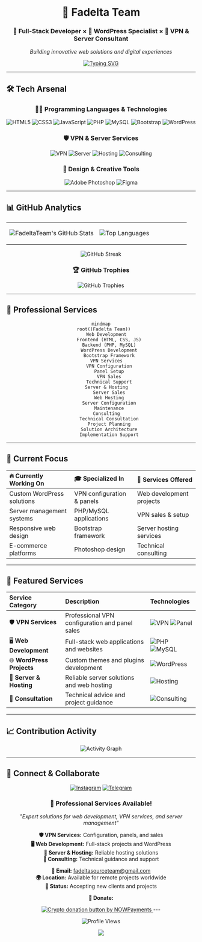 <div align="center">

# 🌟 Fadelta Team

### 🚀 Full-Stack Developer × 🎨 WordPress Specialist × 📱 VPN & Server Consultant

*Building innovative web solutions and digital experiences*

[![Typing SVG](https://readme-typing-svg.demolab.com?font=Fira+Code&weight=500&size=18&duration=3000&pause=1000&color=00D9FF&center=true&vCenter=true&multiline=true&width=600&height=80&lines=Passionate+Full-Stack+Developer;Creating+Modern+Web+Applications;VPN+%26+Server+Consultant)](https://git.io/typing-svg)

</div>

---

## 🛠 Tech Arsenal

<div align="center">

### 👨‍💻 Programming Languages & Technologies
![HTML5](https://img.shields.io/badge/HTML5-E34F26?style=for-the-badge&logo=html5&logoColor=white)
![CSS3](https://img.shields.io/badge/CSS3-1572B6?style=for-the-badge&logo=css3&logoColor=white)
![JavaScript](https://img.shields.io/badge/JavaScript-F7DF1E?style=for-the-badge&logo=javascript&logoColor=black)
![PHP](https://img.shields.io/badge/PHP-777BB4?style=for-the-badge&logo=php&logoColor=white)
![MySQL](https://img.shields.io/badge/MySQL-4479A1?style=for-the-badge&logo=mysql&logoColor=white)
![Bootstrap](https://img.shields.io/badge/Bootstrap-7952B3?style=for-the-badge&logo=bootstrap&logoColor=white)
![WordPress](https://img.shields.io/badge/WordPress-21759B?style=for-the-badge&logo=wordpress&logoColor=white)

### 🛡 VPN & Server Services
![VPN](https://img.shields.io/badge/VPN_Configuration-4A154B?style=for-the-badge&logo=protonvpn&logoColor=white)
![Server](https://img.shields.io/badge/Server_Hosting-FF6B35?style=for-the-badge&logo=server&logoColor=white)
![Hosting](https://img.shields.io/badge/Web_Hosting-00979D?style=for-the-badge&logo=apache&logoColor=white)
![Consulting](https://img.shields.io/badge/Technical_Consulting-107C10?style=for-the-badge&logo=microsoft&logoColor=white)

### 🎨 Design & Creative Tools
![Adobe Photoshop](https://img.shields.io/badge/Photoshop-31A8FF?style=for-the-badge&logo=Adobe-Photoshop&logoColor=white)
![Figma](https://img.shields.io/badge/Figma-F24E1E?style=for-the-badge&logo=figma&logoColor=white)

</div>

---

## 📊 GitHub Analytics

<div align="center">
<table>
<tr>
<td width="50%">

![FadeltaTeam's GitHub Stats](https://github-readme-stats.vercel.app/api?username=FadeltaTeam&show_icons=true&theme=tokyonight&hide_border=true&bg_color=0D1117&title_color=00D9FF&icon_color=00D9FF&text_color=FFFFFF)

</td>
<td width="50%">

![Top Languages](https://github-readme-stats.vercel.app/api/top-langs/?username=FadeltaTeam&layout=compact&theme=tokyonight&hide_border=true&bg_color=0D1117&title_color=00D9FF&text_color=FFFFFF)

</td>
</tr>
</table>

![GitHub Streak](https://github-readme-streak-stats.herokuapp.com/?user=SitroTeam&theme=tokyonight&hide_border=true&background=0D1117&stroke=00D9FF&ring=00D9FF&fire=FF6B6B&currStreakLabel=00D9FF)

### 🏆 GitHub Trophies
![GitHub Trophies](https://github-profile-trophy.vercel.app/?username=SitroTeam&theme=tokyonight&no-frame=true&no-bg=true&margin-w=4&row=1)

</div>

---

## 🌟 Professional Services

<div align="center">

```mermaid
mindmap
  root((Fadelta Team))
    Web Development
      Frontend (HTML, CSS, JS)
      Backend (PHP, MySQL)
      WordPress Development
      Bootstrap Framework
    VPN Services
      VPN Configuration
      Panel Setup
      VPN Sales
      Technical Support
    Server & Hosting
      Server Sales
      Web Hosting
      Server Configuration
      Maintenance
    Consulting
      Technical Consultation
      Project Planning
      Solution Architecture
      Implementation Support
```

</div>

---

## 🎯 Current Focus

<div align="center">

| 🔥 **Currently Working On** | 🎓 **Specialized In** | 🎯 **Services Offered** |
|:---|:---|:---|
| Custom WordPress solutions | VPN configuration & panels | Web development projects |
| Server management systems | PHP/MySQL applications | VPN sales & setup |
| Responsive web design | Bootstrap framework | Server hosting services |
| E-commerce platforms | Photoshop design | Technical consulting |

</div>

---

## 🚀 Featured Services

<div align="center">

| Service Category | Description | Technologies |
|:---|:---|:---|
| 🛡 **VPN Services** | Professional VPN configuration and panel sales | ![VPN](https://img.shields.io/badge/VPN-4A154B?style=flat-square) ![Panel](https://img.shields.io/badge/Control_Panel-FF6B35?style=flat-square) |
| 🖥 **Web Development** | Full-stack web applications and websites | ![PHP](https://img.shields.io/badge/PHP-777BB4?style=flat-square&logo=php&logoColor=white) ![MySQL](https://img.shields.io/badge/MySQL-4479A1?style=flat-square&logo=mysql&logoColor=white) |
| 🌐 **WordPress Projects** | Custom themes and plugins development | ![WordPress](https://img.shields.io/badge/WordPress-21759B?style=flat-square&logo=wordpress&logoColor=white) |
| 🚀 **Server & Hosting** | Reliable server solutions and web hosting | ![Hosting](https://img.shields.io/badge/Hosting-00979D?style=flat-square&logo=apache&logoColor=white) |
| 💼 **Consultation** | Technical advice and project guidance | ![Consulting](https://img.shields.io/badge/Consulting-107C10?style=flat-square&logo=microsoft&logoColor=white) |

</div>

---

## 📈 Contribution Activity

<div align="center">

![Activity Graph](https://github-readme-activity-graph.vercel.app/graph?username=SitroTeam&theme=tokyo-night&hide_border=true&bg_color=0D1117&color=00D9FF&line=00D9FF&point=FF6B6B)

</div>

---

## 🤝 Connect & Collaborate

<div align="center">

[![Instagram](https://img.shields.io/badge/Instagram-E4405F?style=for-the-badge&logo=instagram&logoColor=white)](https://www.instagram.com/fadelta_team)
[![Telegram](https://img.shields.io/badge/Telegram-FF5722?style=for-the-badge&logo=Telegram&logoColor=white)](https://t.me/fadelta_source)

### 💌 Professional Services Available!

*"Expert solutions for web development, VPN services, and server management"*

**🛡 VPN Services:** Configuration, panels, and sales  
**🖥 Web Development:** Full-stack projects and WordPress  
**🚀 Server & Hosting:** Reliable hosting solutions  
**💼 Consulting:** Technical guidance and support  

**📧 Email:** [fadeltasourceteam@gmail.com](mailto:fadeltasourceteam@gmail.com)  
**🌍 Location:** Available for remote projects worldwide  
**💼 Status:** Accepting new clients and projects  


**🎁 Donate:**

<a href="https://nowpayments.io/donation?api_key=dc2b2d43-7f12-4c22-88b6-18c346a47679" target="_blank" rel="noreferrer noopener">
    <img src="https://nowpayments.io/images/embeds/donation-button-black.svg" alt="Crypto donation button by NOWPayments">
</a> 
---

![Profile Views](https://komarev.com/ghpvc/?username=FadeltaTeam&color=00D9FF&style=for-the-badge&label=PROFILE+VIEWS)

</div>

<div align="center">
  <img src="https://capsule-render.vercel.app/api?type=waving&color=gradient&customColorList=6,11,20&height=100&section=footer&text=Thanks%20for%20visiting!&fontSize=16&fontColor=fff&animation=twinkling"/>
</div>
